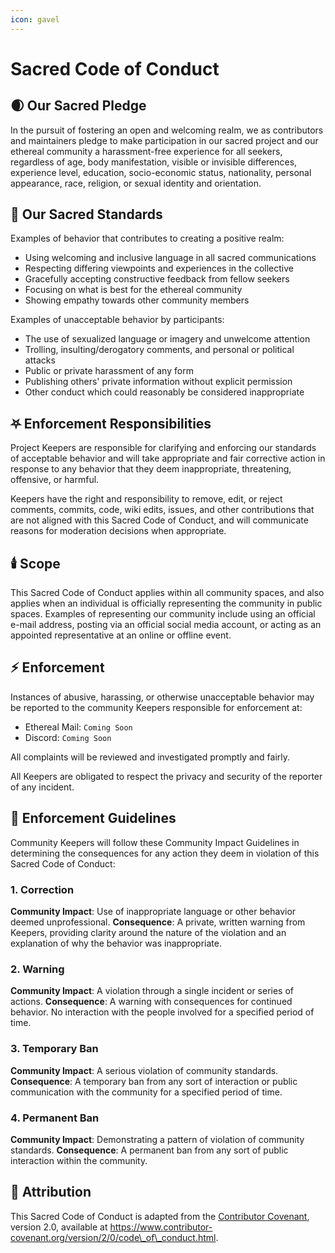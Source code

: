 ```yaml
---
icon: gavel
---
```


# Sacred Code of Conduct

## 🌒 Our Sacred Pledge

In the pursuit of fostering an open and welcoming realm, we as contributors and maintainers pledge to make participation in our sacred project and our ethereal community a harassment-free experience for all seekers, regardless of age, body manifestation, visible or invisible differences, experience level, education, socio-economic status, nationality, personal appearance, race, religion, or sexual identity and orientation.

## 🎯️ Our Sacred Standards

Examples of behavior that contributes to creating a positive realm:

* Using welcoming and inclusive language in all sacred communications
* Respecting differing viewpoints and experiences in the collective
* Gracefully accepting constructive feedback from fellow seekers
* Focusing on what is best for the ethereal community
* Showing empathy towards other community members

Examples of unacceptable behavior by participants:

* The use of sexualized language or imagery and unwelcome attention
* Trolling, insulting/derogatory comments, and personal or political attacks
* Public or private harassment of any form
* Publishing others' private information without explicit permission
* Other conduct which could reasonably be considered inappropriate

## ⛧ Enforcement Responsibilities

Project Keepers are responsible for clarifying and enforcing our standards of acceptable behavior and will take appropriate and fair corrective action in response to any behavior that they deem inappropriate, threatening, offensive, or harmful.

Keepers have the right and responsibility to remove, edit, or reject comments, commits, code, wiki edits, issues, and other contributions that are not aligned with this Sacred Code of Conduct, and will communicate reasons for moderation decisions when appropriate.

## 🕯️ Scope

This Sacred Code of Conduct applies within all community spaces, and also applies when an individual is officially representing the community in public spaces. Examples of representing our community include using an official e-mail address, posting via an official social media account, or acting as an appointed representative at an online or offline event.

## ⚡ Enforcement

Instances of abusive, harassing, or otherwise unacceptable behavior may be reported to the community Keepers responsible for enforcement at:

* Ethereal Mail: `Coming Soon`
* Discord: `Coming Soon`

All complaints will be reviewed and investigated promptly and fairly.

All Keepers are obligated to respect the privacy and security of the reporter of any incident.

## 🧠 Enforcement Guidelines

Community Keepers will follow these Community Impact Guidelines in determining the consequences for any action they deem in violation of this Sacred Code of Conduct:

### 1. Correction

**Community Impact**: Use of inappropriate language or other behavior deemed unprofessional. **Consequence**: A private, written warning from Keepers, providing clarity around the nature of the violation and an explanation of why the behavior was inappropriate.

### 2. Warning

**Community Impact**: A violation through a single incident or series of actions. **Consequence**: A warning with consequences for continued behavior. No interaction with the people involved for a specified period of time.

### 3. Temporary Ban

**Community Impact**: A serious violation of community standards. **Consequence**: A temporary ban from any sort of interaction or public communication with the community for a specified period of time.

### 4. Permanent Ban

**Community Impact**: Demonstrating a pattern of violation of community standards. **Consequence**: A permanent ban from any sort of public interaction within the community.

## 📓 Attribution

This Sacred Code of Conduct is adapted from the [Contributor Covenant](https://www.contributor-covenant.org), version 2.0, available at https://www.contributor-covenant.org/version/2/0/code\_of\_conduct.html.
